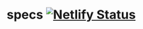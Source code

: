 # specs [![Netlify Status](https://api.netlify.com/api/v1/badges/17fd71c4-de5a-4759-83dc-90d6656ae79b/deploy-status)](https://app.netlify.com/sites/prisma-specs/deploys)

<!-- START doctoc -->
<!-- END doctoc -->
